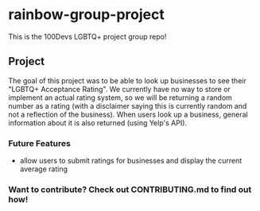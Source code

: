 # rainbow-group-project
This is the 100Devs LGBTQ+ project group repo! 

## Project
The goal of this project was to be able to look up businesses to see their "LGBTQ+ Acceptance Rating". We currently have no way to store or implement an actual rating system, so we will be returning a random number as a rating (with a disclaimer saying this is currently random and not a reflection of the business). When users look up a business, general information about it is also returned (using Yelp's API).

### Future Features
- allow users to submit ratings for businesses and display the current average rating

### Want to contribute? Check out CONTRIBUTING.md to find out how!

